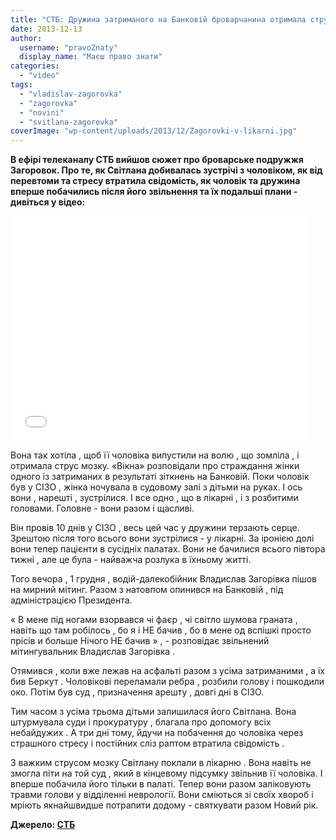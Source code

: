 ```yaml
---
title: "СТБ: Дружина затриманого на Банковій броварчанина отримала струс мозку - ВІДЕО"
date: 2013-12-13
author: 
  username: "pravoZnaty"
  display_name: "Маєш право знати"
categories: 
  - "video"
tags: 
  - "vladislav-zagorovka"
  - "zagorovka"
  - "novini"
  - "svitlana-zagorovka"
coverImage: "wp-content/uploads/2013/12/Zagorovki-v-likarni.jpg"
---
```


**В ефірі телеканалу СТБ вийшов сюжет про броварське подружжя Загоровок. Про те, як Світлана добивалась зустрічі з чоловіком, як від перевтоми та стресу втратила свідомість, як чоловік та дружина вперше побачились після його звільнення та їх подальші плани - дивіться у відео:**

<iframe src="//www.youtube.com/embed/sztcQROGtUY" height="360" width="480" allowfullscreen frameborder="0"></iframe>

Вона так хотіла , щоб її чоловіка випустили на волю , що зомліла , і отримала струс мозку. «Вікна» розповідали про страждання жінки одного із затриманих в результаті зіткнень на Банковій. Поки чоловік був у СІЗО , жінка ночувала в судовому залі з дітьми на руках. І ось вони , нарешті , зустрілися. І все одно , що в лікарні , і з розбитими головами. Головне - вони разом і щасливі.

Він провів 10 днів у СІЗО , весь цей час у дружини терзають серце. Зрештою після того всього вони зустрілися - у лікарні. За іронією долі вони тепер пацієнти в сусідніх палатах. Вони не бачилися всього півтора тижні , але це була - найважча розлука в їхньому житті.

Того вечора , 1 грудня , водій-далекобійник Владислав Загорівка пішов на мирний мітинг. Разом з натовпом опинився на Банковій , під адміністрацією Президента.

« В мене під ногами взорвався чі фаєр , чі світло шумова граната , навіть що там робілось , бо я і НЕ бачив , бо в мене од вспішкі просто прісів и больше Нічого НЕ бачив » , - розповідає звільнений мітингувальник Владислав Загорівка .

Отямився , коли вже лежав на асфальті разом з усіма затриманими , а їх бив Беркут . Чоловікові переламали ребра , розбили голову і пошкодили око. Потім був суд , призначення арешту , довгі дні в СІЗО.

Тим часом з усіма трьома дітьми залишилася його Світлана. Вона штурмувала суди і прокуратуру , благала про допомогу всіх небайдужих . А три дні тому, йдучи на побачення до чоловіка через страшного стресу і постійних сліз раптом втратила свідомість .

З важким струсом мозку Світлану поклали в лікарню . Вона навіть не змогла піти на той суд , який в кінцевому підсумку звільнив її чоловіка. І вперше побачила його тільки в палаті. Тепер вони разом заліковують травми голови у відділенні неврології. Вони сміються зі своїх хвороб і мріють якнайшвидше потрапити додому - святкувати разом Новий рік.

**Джерело: [СТБ](http://vikna.stb.ua/news/2013/12/12/142214/)**
